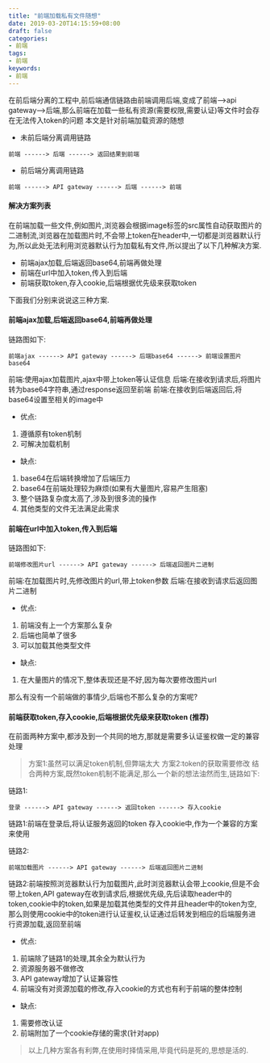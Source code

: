```yaml
---
title: "前端加载私有文件随想"
date: 2019-03-20T14:15:59+08:00
draft: false
categories:
- 前端
tags:
- 前端
keywords:
- 前端
---
```


在前后端分离的工程中,前后端通信链路由前端调用后端,变成了前端-->api gateway-->后端,那么前端在加载一些私有资源(需要权限,需要认证)等文件时会存在无法传入token的问题
本文是针对前端加载资源的随想

<!--more-->

* 未前后端分离调用链路
```
前端 ------> 后端 ------> 返回结果到前端
```
* 前后端分离调用链路
```
前端 ------> API gateway ------> 后端 ------> 前端
```

#### 解决方案列表

在前端加载一些文件,例如图片,浏览器会根据image标签的src属性自动获取图片的二进制流,浏览器在加载图片时,不会带上token在header中,一切都是浏览器默认行为,所以此处无法利用浏览器默认行为加载私有文件,所以提出了以下几种解决方案.

* 前端ajax加载,后端返回base64,前端再做处理
* 前端在url中加入token,传入到后端
* 前端获取token,存入cookie,后端根据优先级来获取token

下面我们分别来说说这三种方案.

#### 前端ajax加载,后端返回base64,前端再做处理
链路图如下:

```
前端ajax ------> API gateway ------> 后端base64 ------> 前端设置图片base64
```

前端:使用ajax加载图片,ajax中带上token等认证信息
后端:在接收到请求后,将图片转为base64字符串,通过response返回至前端
前端:在接收到后端返回后,将base64设置至相关的image中

* 优点:
1. 遵循原有token机制
2. 可解决加载机制

* 缺点:
1. base64在后端转换增加了后端压力
2. base64在前端处理较为麻烦(如果有大量图片,容易产生阻塞)
3. 整个链路复杂度太高了,涉及到很多流的操作
4. 其他类型的文件无法满足此需求

#### 前端在url中加入token,传入到后端
链路图如下:

```
前端修改图片url ------> API gateway ------> 后端返回图片二进制
```
前端:在加载图片时,先修改图片的url,带上token参数
后端:在接收到请求后返回图片二进制

* 优点:
1. 前端没有上一个方案那么复杂
2. 后端也简单了很多
3. 可以加载其他类型文件

* 缺点:
1. 在大量图片的情况下,整体表现还是不好,因为每次要修改图片url

那么有没有一个前端做的事情少,后端也不那么复杂的方案呢?

#### 前端获取token,存入cookie,后端根据优先级来获取token (推荐)
在前面两种方案中,都涉及到一个共同的地方,那就是需要多认证鉴权做一定的兼容处理
> 方案1:虽然可以满足token机制,但弊端太大
> 方案2:token的获取需要修改
结合两种方案,既然token机制不能满足,那么一个新的想法油然而生,链路如下:

链路1:
```
登录 ------> API gateway ------> 返回token ------> 存入cookie
```
链路1:前端在登录后,将认证服务返回的token 存入cookie中,作为一个兼容的方案来使用

链路2:
```
前端加载图片 ------> API gateway ------> 后端返回图片二进制
```
链路2:前端按照浏览器默认行为加载图片,此时浏览器默认会带上cookie,但是不会带上token,API gateway在收到请求后,根据优先级,先后读取header中的token,cookie中的token,如果是加载其他类型的文件并且header中的token为空,那么则使用cookie中的token进行认证鉴权,认证通过后转发到相应的后端服务进行资源加载,返回至前端

* 优点:
1. 前端除了链路1的处理,其余全为默认行为
2. 资源服务器不做修改
3. API gateway增加了认证兼容性
4. 前端没有对资源加载的修改,存入cookie的方式也有利于前端的整体控制

* 缺点:
1. 需要修改认证
2. 前端附加了一个cookie存储的需求(针对app)

> 以上几种方案各有利弊,在使用时择情采用,毕竟代码是死的,思想是活的.
